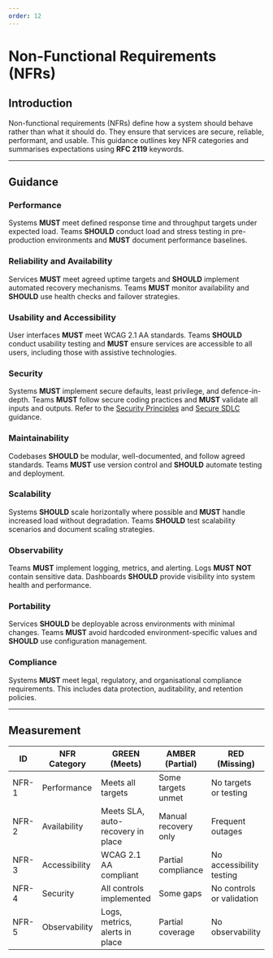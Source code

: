 ```yaml
---
order: 12
---
```

# Non-Functional Requirements (NFRs)

## Introduction

Non-functional requirements (NFRs) define how a system should behave rather than what it should do. They ensure that services are secure, reliable, performant, and usable. This guidance outlines key NFR categories and summarises expectations using **RFC 2119** keywords.

---

## Guidance

### Performance

Systems **MUST** meet defined response time and throughput targets under expected load. Teams **SHOULD** conduct load and stress testing in pre-production environments and **MUST** document performance baselines.

### Reliability and Availability

Services **MUST** meet agreed uptime targets and **SHOULD** implement automated recovery mechanisms. Teams **MUST** monitor availability and **SHOULD** use health checks and failover strategies.

### Usability and Accessibility

User interfaces **MUST** meet WCAG 2.1 AA standards. Teams **SHOULD** conduct usability testing and **MUST** ensure services are accessible to all users, including those with assistive technologies.

### Security

Systems **MUST** implement secure defaults, least privilege, and defence-in-depth. Teams **MUST** follow secure coding practices and **MUST** validate all inputs and outputs. Refer to the [Security Principles](./security.md) and [Secure SDLC](./secure-sdlc.md) guidance.

### Maintainability

Codebases **SHOULD** be modular, well-documented, and follow agreed standards. Teams **MUST** use version control and **SHOULD** automate testing and deployment.

### Scalability

Systems **SHOULD** scale horizontally where possible and **MUST** handle increased load without degradation. Teams **SHOULD** test scalability scenarios and document scaling strategies.

### Observability

Teams **MUST** implement logging, metrics, and alerting. Logs **MUST NOT** contain sensitive data. Dashboards **SHOULD** provide visibility into system health and performance.

### Portability

Services **SHOULD** be deployable across environments with minimal changes. Teams **MUST** avoid hardcoded environment-specific values and **SHOULD** use configuration management.

### Compliance

Systems **MUST** meet legal, regulatory, and organisational compliance requirements. This includes data protection, auditability, and retention policies.

---

## Measurement

| ID    | NFR Category  | GREEN (Meets)                     | AMBER (Partial)      | RED (Missing)             |
| ----- | ------------- | --------------------------------- | -------------------- | ------------------------- |
| NFR-1 | Performance   | Meets all targets                 | Some targets unmet   | No targets or testing     |
| NFR-2 | Availability  | Meets SLA, auto-recovery in place | Manual recovery only | Frequent outages          |
| NFR-3 | Accessibility | WCAG 2.1 AA compliant             | Partial compliance   | No accessibility testing  |
| NFR-4 | Security      | All controls implemented          | Some gaps            | No controls or validation |
| NFR-5 | Observability | Logs, metrics, alerts in place    | Partial coverage     | No observability          |
